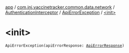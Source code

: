 [app](../../../index.md) / [com.jnj.vaccinetracker.common.data.network](../../index.md) / [AuthenticationInterceptor](../index.md) / [ApiErrorException](index.md) / [&lt;init&gt;](./-init-.md)

# &lt;init&gt;

`ApiErrorException(apiErrorResponse: `[`ApiErrorResponse`](../../../com.jnj.vaccinetracker.common.data.models.api.response/-api-error-response/index.md)`)`